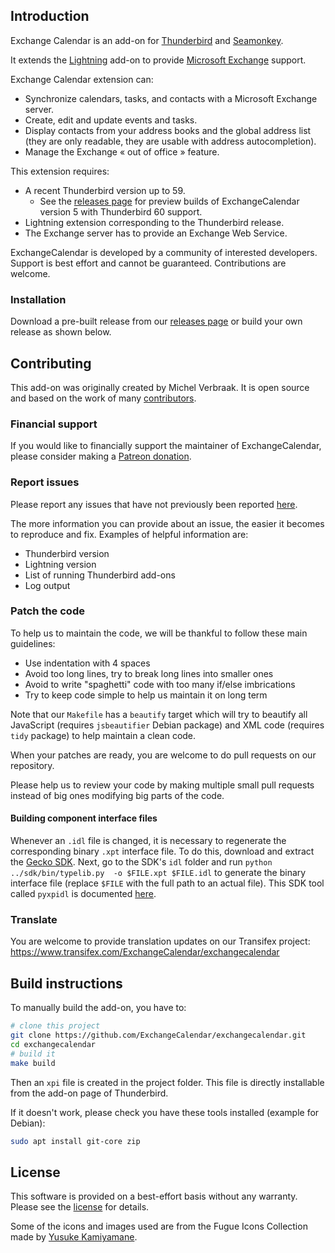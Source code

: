 ## Introduction

Exchange Calendar is an add-on for [Thunderbird](https://mozilla.org/thunderbird)
and [Seamonkey](https://www.seamonkey-project.org/).

It extends the [Lightning](https://addons.mozilla.org/thunderbird/addon/lightning/) add-on to provide
[Microsoft Exchange](http://microsoft.com/exchange) support.

Exchange Calendar extension can:
  * Synchronize calendars, tasks, and contacts with a Microsoft Exchange server.
  * Create, edit and update events and tasks.
  * Display contacts from your address books and the global address list
    (they are only readable, they are usable with address autocompletion).
  * Manage the Exchange « out of office » feature.

This extension requires:
  * A recent Thunderbird version up to 59.
    * See the [releases page](https://github.com/ExchangeCalendar/exchangecalendar/releases)
  for preview builds of ExchangeCalendar version 5 with Thunderbird 60 support.
  * Lightning extension corresponding to the Thunderbird release.
  * The Exchange server has to provide an Exchange Web Service.

ExchangeCalendar is developed by a community of interested developers. 
Support is best effort and cannot be guaranteed. Contributions are welcome.

### Installation

Download a pre-built release from our 
[releases page](https://github.com/ExchangeCalendar/exchangecalendar/releases)
or build your own release as shown below.

## Contributing

This add-on was originally created by Michel Verbraak. It is open source and based 
on the work of many 
[contributors](https://github.com/ExchangeCalendar/exchangecalendar/graphs/contributors).

### Financial support

If you would like to financially support the maintainer of ExchangeCalendar,
please consider making a [Patreon donation](https://www.patreon.com/advancingu).

### Report issues

Please report any issues that have not previously been reported
[here](https://github.com/ExchangeCalendar/exchangecalendar/issues).

The more information you can provide about an issue, the easier it becomes to
reproduce and fix. Examples of helpful information are:
  * Thunderbird version
  * Lightning version
  * List of running Thunderbird add-ons
  * Log output

### Patch the code

To help us to maintain the code, we will be thankful to follow these main
guidelines:

* Use indentation with 4 spaces
* Avoid too long lines, try to break long lines into smaller ones
* Avoid to write "spaghetti" code with too many if/else imbrications
* Try to keep code simple to help us maintain it on long term

Note that our `Makefile` has a `beautify` target which will try to beautify
all JavaScript (requires `jsbeautifier` Debian package) and XML code
(requires `tidy` package) to help maintain a clean code.

When your patches are ready, you are welcome to do pull requests on our
repository.

Please help us to review your code by making multiple small pull
requests instead of big ones modifying big parts of the code.

#### Building component interface files

Whenever an `.idl` file is changed, it is necessary to regenerate the
corresponding binary `.xpt` interface file. To
do this, download and extract the 
[Gecko SDK](https://developer.mozilla.org/en-US/docs/Mozilla/Tech/XPCOM/Guide/Creating_components/Setting_up_the_Gecko_SDK).
Next, go to the SDK's `idl` folder and run `python ../sdk/bin/typelib.py 
-o $FILE.xpt $FILE.idl` to generate the binary interface file (replace 
`$FILE` with the full path to an actual file). This SDK tool called 
`pyxpidl` is documented 
[here](https://developer.mozilla.org/en-US/docs/Mozilla/XPIDL/pyxpidl).

### Translate

You are welcome to provide translation updates on our Transifex project:
https://www.transifex.com/ExchangeCalendar/exchangecalendar

## Build instructions

To manually build the add-on, you have to:
```bash
# clone this project
git clone https://github.com/ExchangeCalendar/exchangecalendar.git
cd exchangecalendar
# build it
make build
```
Then an `xpi` file is created in the project folder.
This file is directly installable from the add-on page of Thunderbird.

If it doesn't work, please check you have these tools installed (example for
Debian):
```bash
sudo apt install git-core zip
```

## License

This software is provided on a best-effort basis without any warranty.
Please see the [license](http://www.gnu.org/licenses/gpl.html)
for details.

Some of the icons and images used are from the Fugue Icons Collection made
by [Yusuke Kamiyamane](http://p.yusukekamiyamane.com/).
